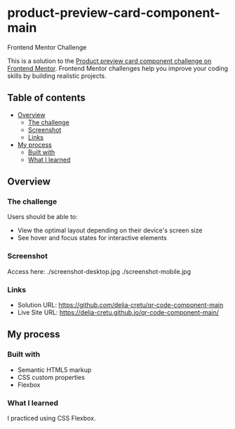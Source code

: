 # product-preview-card-component-main

Frontend Mentor Challenge

This is a solution to the [Product preview card component challenge on Frontend Mentor](https://www.frontendmentor.io/challenges/product-preview-card-component-GO7UmttRfa). Frontend Mentor challenges help you improve your coding skills by building realistic projects.

## Table of contents

- [Overview](#overview)
  - [The challenge](#the-challenge)
  - [Screenshot](#screenshot)
  - [Links](#links)
- [My process](#my-process)
  - [Built with](#built-with)
  - [What I learned](#what-i-learned)

## Overview

### The challenge

Users should be able to:

- View the optimal layout depending on their device's screen size
- See hover and focus states for interactive elements

### Screenshot

Access here:
./screenshot-desktop.jpg
./screenshot-mobile.jpg

### Links

- Solution URL: https://github.com/delia-cretu/qr-code-component-main
- Live Site URL: https://delia-cretu.github.io/qr-code-component-main/

## My process

### Built with

- Semantic HTML5 markup
- CSS custom properties
- Flexbox

### What I learned

I practiced using CSS Flexbox.
